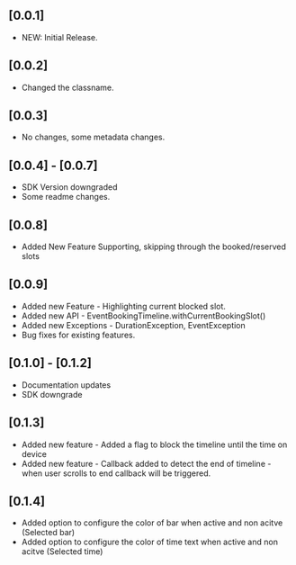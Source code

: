 ## [0.0.1]

* NEW: Initial Release.

## [0.0.2]

* Changed the classname.

## [0.0.3]

* No changes, some metadata changes.

## [0.0.4] - [0.0.7]

* SDK Version downgraded
* Some readme changes.

## [0.0.8]

* Added New Feature Supporting, skipping through the booked/reserved slots

## [0.0.9]

* Added new Feature - Highlighting current blocked slot.
* Added new API - EventBookingTimeline.withCurrentBookingSlot()
* Added new Exceptions - DurationException, EventException
* Bug fixes for existing features.

## [0.1.0] - [0.1.2]

* Documentation updates
* SDK downgrade

## [0.1.3]

* Added new feature - Added a flag to block the timeline until the time on device
* Added new feature - Callback added to detect the end of timeline - when user scrolls to end callback will be triggered.

## [0.1.4]

* Added option to configure the color of bar when active and non acitve (Selected bar)
* Added option to configure the color of time text when active and non acitve (Selected time)
